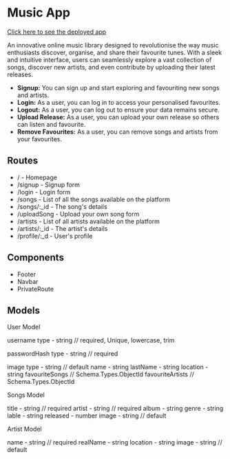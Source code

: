 # Music App

[Click here to see the deployed app](https://nickys-music-app.netlify.app/)

An innovative online music library designed to revolutionise the way music enthusiasts discover, organise, and share their favourite tunes. With a sleek and intuitive interface, users can seamlessly explore a vast collection of songs, discover new artists, and even contribute by uploading their latest releases.

- **Signup:** You can sign up and start exploring and favouriting new songs and artists.
- **Login:** As a user, you can log in to access your personalised favourites.
- **Logout:** As a user, you can log out to ensure your data remains secure.
- **Upload Release:** As a user, you can upload your own release so others can listen and favourite.
- **Remove Favourites:** As a user, you can remove songs and artists from your favourites.

## Routes

- / - Homepage
- /signup - Signup form
- /login - Login form
- /songs - List of all the songs available on the platform
- /songs/:\_id - The song's details
- /uploadSong - Upload your own song form
- /artists - List of all artists available on the platform
- /artists/:\_id - The artist's details
- /profile/:\_d - User's profile

## Components

- Footer
- Navbar
- PrivateRoute

## Models

User Model

username
type - string // required, Unique, lowercase, trim

passwordHash
type - string // required

image
type - string // default
name - string
lastName - string
location - string
favouriteSongs // Schema.Types.ObjectId
favouriteArtists // Schema.Types.ObjectId

Songs Model

title - string // required
artist - string // required
album - string
genre - string
lable - string
released - number
image - string // default

Artist Model

name - string // required
realName - string
location - string
image - string // default
